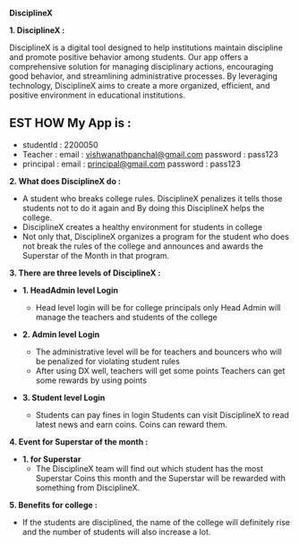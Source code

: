 **DisciplineX**


**1. DisciplineX :**

DisciplineX is a digital tool designed to help institutions maintain discipline and promote positive behavior among students. Our app offers a comprehensive solution for managing disciplinary actions, encouraging good behavior, and streamlining administrative processes. By leveraging technology, DisciplineX aims to create a more organized, efficient, and positive environment in educational institutions.

## EST HOW My App is  :
  - studentId : 2200050
  - Teacher : email : vishwanathpanchal@gmail.com password : pass123
  - principal : email : principal@gmail.com password : pass123

 **2. What does DisciplineX do :**  

- A student who breaks college rules. DisciplineX penalizes it tells those students not to do it again and By doing this DisciplineX helps the college.
- DisciplineX creates a healthy environment for students in college
- Not only that, DisciplineX organizes a program for the student who does not break the rules of the college and announces and awards the Superstar of the Month in that program.

**3. There are three levels of DisciplineX :**

  - **1. HeadAdmin level Login**
    - Head level login will be for college principals only Head Admin will manage the teachers and students of the college
 
  - **2. Admin level Login**
    - The administrative level will be for teachers and bouncers who will be penalized for violating student rules
    - After using DX well, teachers will get some points Teachers can get some rewards by using points

   - **3. Student level Login**
     - Students can pay fines in login Students can visit DisciplineX to read latest news and earn coins. Coins can reward them.



**4. Event for Superstar of the month :**

  - **1. for Superstar**
    - The DisciplineX team will find out which student has the most Superstar Coins this month and the Superstar will be rewarded with something from DisciplineX.


**5. Benefits for college :**
   - If the students are disciplined, the name of the college will definitely rise and the number of students will also increase a lot.
